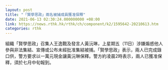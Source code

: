 ```yaml
---
layout: post
title: "「賢學思政」兩名被捕成員獲准保釋"
date: 2021-06-13 02:30:24.000000000 +08:00
link: https://news.rthk.hk/rthk/ch/component/k2/1595642-20210613.htm
categories: rthk
---
```


組織「賢學思政」召集人王逸戰及發言人黃沅琳，上星期五（11日）涉嫌煽惑他人參與非法集結、宣傳或公布未經批准集結被捕。「賢學思政」表示，兩人已完成錄口供，警方要求以一萬元現金讓黃沅琳保釋。警方約凌晨2時表示，兩人已獲准保釋，須於七月中旬報到。
